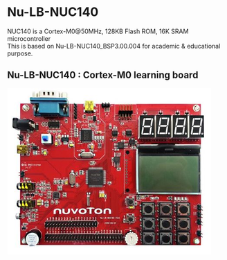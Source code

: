 # Nu-LB-NUC140 
NUC140 is a Cortex-M0@50MHz, 128KB Flash ROM, 16K SRAM microcontroller <br />
This is based on Nu-LB-NUC140_BSP3.00.004 for academic & educational purpose. <br />

## Nu-LB-NUC140 : Cortex-M0 learning board
![](./Nu-LB-NUC140.JPG)
